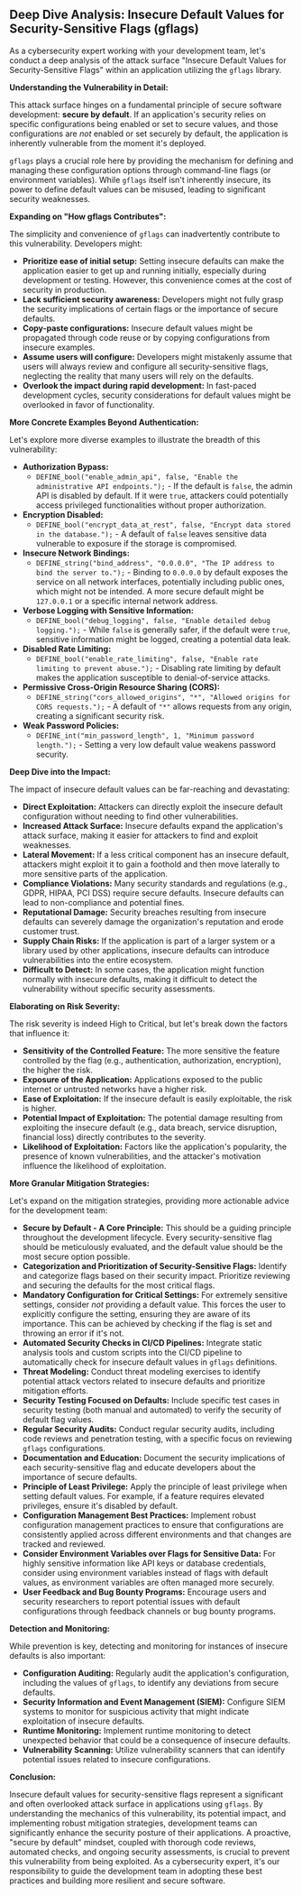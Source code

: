 ## Deep Dive Analysis: Insecure Default Values for Security-Sensitive Flags (gflags)

As a cybersecurity expert working with your development team, let's conduct a deep analysis of the attack surface "Insecure Default Values for Security-Sensitive Flags" within an application utilizing the `gflags` library.

**Understanding the Vulnerability in Detail:**

This attack surface hinges on a fundamental principle of secure software development: **secure by default**. If an application's security relies on specific configurations being enabled or set to secure values, and those configurations are *not* enabled or set securely by default, the application is inherently vulnerable from the moment it's deployed.

`gflags` plays a crucial role here by providing the mechanism for defining and managing these configuration options through command-line flags (or environment variables). While `gflags` itself isn't inherently insecure, its power to define default values can be misused, leading to significant security weaknesses.

**Expanding on "How gflags Contributes":**

The simplicity and convenience of `gflags` can inadvertently contribute to this vulnerability. Developers might:

* **Prioritize ease of initial setup:**  Setting insecure defaults can make the application easier to get up and running initially, especially during development or testing. However, this convenience comes at the cost of security in production.
* **Lack sufficient security awareness:** Developers might not fully grasp the security implications of certain flags or the importance of secure defaults.
* **Copy-paste configurations:** Insecure default values might be propagated through code reuse or by copying configurations from insecure examples.
* **Assume users will configure:** Developers might mistakenly assume that users will always review and configure all security-sensitive flags, neglecting the reality that many users will rely on the defaults.
* **Overlook the impact during rapid development:** In fast-paced development cycles, security considerations for default values might be overlooked in favor of functionality.

**More Concrete Examples Beyond Authentication:**

Let's explore more diverse examples to illustrate the breadth of this vulnerability:

* **Authorization Bypass:**
    * `DEFINE_bool("enable_admin_api", false, "Enable the administrative API endpoints.");` - If the default is `false`, the admin API is disabled by default. If it were `true`, attackers could potentially access privileged functionalities without proper authorization.
* **Encryption Disabled:**
    * `DEFINE_bool("encrypt_data_at_rest", false, "Encrypt data stored in the database.");` -  A default of `false` leaves sensitive data vulnerable to exposure if the storage is compromised.
* **Insecure Network Bindings:**
    * `DEFINE_string("bind_address", "0.0.0.0", "The IP address to bind the server to.");` - Binding to `0.0.0.0` by default exposes the service on all network interfaces, potentially including public ones, which might not be intended. A more secure default might be `127.0.0.1` or a specific internal network address.
* **Verbose Logging with Sensitive Information:**
    * `DEFINE_bool("debug_logging", false, "Enable detailed debug logging.");` - While `false` is generally safer, if the default were `true`, sensitive information might be logged, creating a potential data leak.
* **Disabled Rate Limiting:**
    * `DEFINE_bool("enable_rate_limiting", false, "Enable rate limiting to prevent abuse.");` -  Disabling rate limiting by default makes the application susceptible to denial-of-service attacks.
* **Permissive Cross-Origin Resource Sharing (CORS):**
    * `DEFINE_string("cors_allowed_origins", "*", "Allowed origins for CORS requests.");` -  A default of `"*"` allows requests from any origin, creating a significant security risk.
* **Weak Password Policies:**
    * `DEFINE_int("min_password_length", 1, "Minimum password length.");` - Setting a very low default value weakens password security.

**Deep Dive into the Impact:**

The impact of insecure default values can be far-reaching and devastating:

* **Direct Exploitation:** Attackers can directly exploit the insecure default configuration without needing to find other vulnerabilities.
* **Increased Attack Surface:**  Insecure defaults expand the application's attack surface, making it easier for attackers to find and exploit weaknesses.
* **Lateral Movement:** If a less critical component has an insecure default, attackers might exploit it to gain a foothold and then move laterally to more sensitive parts of the application.
* **Compliance Violations:** Many security standards and regulations (e.g., GDPR, HIPAA, PCI DSS) require secure defaults. Insecure defaults can lead to non-compliance and potential fines.
* **Reputational Damage:** Security breaches resulting from insecure defaults can severely damage the organization's reputation and erode customer trust.
* **Supply Chain Risks:** If the application is part of a larger system or a library used by other applications, insecure defaults can introduce vulnerabilities into the entire ecosystem.
* **Difficult to Detect:**  In some cases, the application might function normally with insecure defaults, making it difficult to detect the vulnerability without specific security assessments.

**Elaborating on Risk Severity:**

The risk severity is indeed High to Critical, but let's break down the factors that influence it:

* **Sensitivity of the Controlled Feature:**  The more sensitive the feature controlled by the flag (e.g., authentication, authorization, encryption), the higher the risk.
* **Exposure of the Application:** Applications exposed to the public internet or untrusted networks have a higher risk.
* **Ease of Exploitation:** If the insecure default is easily exploitable, the risk is higher.
* **Potential Impact of Exploitation:** The potential damage resulting from exploiting the insecure default (e.g., data breach, service disruption, financial loss) directly contributes to the severity.
* **Likelihood of Exploitation:** Factors like the application's popularity, the presence of known vulnerabilities, and the attacker's motivation influence the likelihood of exploitation.

**More Granular Mitigation Strategies:**

Let's expand on the mitigation strategies, providing more actionable advice for the development team:

* **Secure by Default - A Core Principle:** This should be a guiding principle throughout the development lifecycle. Every security-sensitive flag should be meticulously evaluated, and the default value should be the most secure option possible.
* **Categorization and Prioritization of Security-Sensitive Flags:** Identify and categorize flags based on their security impact. Prioritize reviewing and securing the defaults for the most critical flags.
* **Mandatory Configuration for Critical Settings:** For extremely sensitive settings, consider *not* providing a default value. This forces the user to explicitly configure the setting, ensuring they are aware of its importance. This can be achieved by checking if the flag is set and throwing an error if it's not.
* **Automated Security Checks in CI/CD Pipelines:** Integrate static analysis tools and custom scripts into the CI/CD pipeline to automatically check for insecure default values in `gflags` definitions.
* **Threat Modeling:** Conduct threat modeling exercises to identify potential attack vectors related to insecure defaults and prioritize mitigation efforts.
* **Security Testing Focused on Defaults:**  Include specific test cases in security testing (both manual and automated) to verify the security of default flag values.
* **Regular Security Audits:** Conduct regular security audits, including code reviews and penetration testing, with a specific focus on reviewing `gflags` configurations.
* **Documentation and Education:**  Document the security implications of each security-sensitive flag and educate developers about the importance of secure defaults.
* **Principle of Least Privilege:** Apply the principle of least privilege when setting default values. For example, if a feature requires elevated privileges, ensure it's disabled by default.
* **Configuration Management Best Practices:**  Implement robust configuration management practices to ensure that configurations are consistently applied across different environments and that changes are tracked and reviewed.
* **Consider Environment Variables over Flags for Sensitive Data:** For highly sensitive information like API keys or database credentials, consider using environment variables instead of flags with default values, as environment variables are often managed more securely.
* **User Feedback and Bug Bounty Programs:** Encourage users and security researchers to report potential issues with default configurations through feedback channels or bug bounty programs.

**Detection and Monitoring:**

While prevention is key, detecting and monitoring for instances of insecure defaults is also important:

* **Configuration Auditing:** Regularly audit the application's configuration, including the values of `gflags`, to identify any deviations from secure defaults.
* **Security Information and Event Management (SIEM):**  Configure SIEM systems to monitor for suspicious activity that might indicate exploitation of insecure defaults.
* **Runtime Monitoring:** Implement runtime monitoring to detect unexpected behavior that could be a consequence of insecure defaults.
* **Vulnerability Scanning:** Utilize vulnerability scanners that can identify potential issues related to insecure configurations.

**Conclusion:**

Insecure default values for security-sensitive flags represent a significant and often overlooked attack surface in applications using `gflags`. By understanding the mechanics of this vulnerability, its potential impact, and implementing robust mitigation strategies, development teams can significantly enhance the security posture of their applications. A proactive, "secure by default" mindset, coupled with thorough code reviews, automated checks, and ongoing security assessments, is crucial to prevent this vulnerability from being exploited. As a cybersecurity expert, it's our responsibility to guide the development team in adopting these best practices and building more resilient and secure software.
